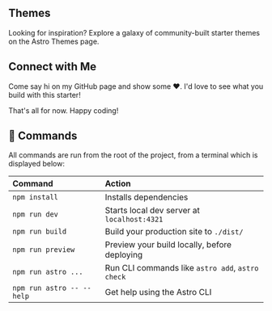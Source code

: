 ## Themes

Looking for inspiration? Explore a galaxy of community-built starter themes on the Astro Themes page.

## Connect with Me

Come say hi on my GitHub page and show some ❤️. I'd love to see what you build with this starter!

That's all for now. Happy coding!


## 🧞 Commands

All commands are run from the root of the project, from a terminal which is displayed below:

| Command                   | Action                                           |
| :------------------------ | :----------------------------------------------- |
| `npm install`             | Installs dependencies                            |
| `npm run dev`             | Starts local dev server at `localhost:4321`      |
| `npm run build`           | Build your production site to `./dist/`          |
| `npm run preview`         | Preview your build locally, before deploying     |
| `npm run astro ...`       | Run CLI commands like `astro add`, `astro check` |
| `npm run astro -- --help` | Get help using the Astro CLI                     |
 
 
